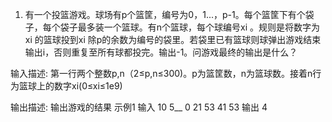 1. 有一个投篮游戏。球场有p个篮筐，编号为0，1...，p-1。每个篮筐下有个袋子，每个袋子最多装一个篮球。有n个篮球，每个球编号xi 。规则是将数字为xi 的篮球投到xi 除p的余数为编号的袋里。若袋里已有篮球则球弹出游戏结束输出i，否则重复至所有球都投完。输出-1。问游戏最终的输出是什么？

输入描述:
第一行两个整数p,n（2≤p,n≤300)。p为篮筐数，n为篮球数。接着n行为篮球上的数字xi(0≤xi≤1e9)


输出描述:
输出游戏的结果
示例1
输入
10 5__
0
21
53
41
53
输出
4
